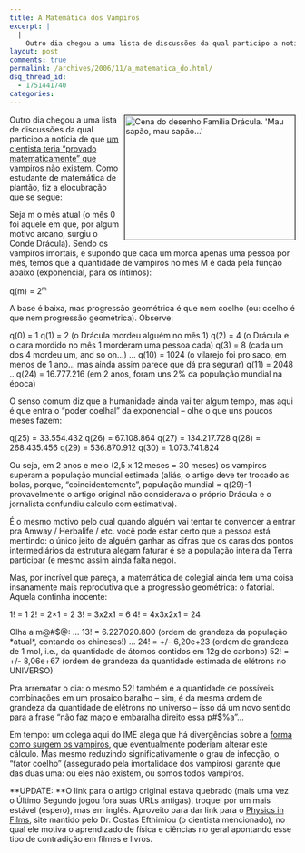 ```yaml
---
title: A Matemática dos Vampiros
excerpt: |
  |
    Outro dia chegou a uma lista de discussões da qual participo a notícia de que um cientista teria "provado matematicamente" que vampiros não existem. Como estudante de matemática de plantão, fiz a elocubração que se segue: Seja m o mês...
layout: post
comments: true
permalink: /archives/2006/11/a_matematica_do.html/
dsq_thread_id:
  - 1751441740
categories:
---
```

<img title="Cena do desenho Família Drácula. 'Mau sapão, mau sapão...'" src="//chester.me/archives/img/familia_dracula.jpg" width="300" height="219" border="1" align="right" style="margin-left:2px" />Outro dia chegou a uma lista de discussões da qual participo a notícia de que [um cientista teria &#8220;provado matematicamente&#8221; que vampiros não existem][1]. Como estudante de matemática de plantão, fiz a elocubração que se segue:

Seja m o mês atual (o mês 0 foi aquele em que, por algum motivo arcano, surgiu o Conde Drácula). Sendo os vampiros imortais, e supondo que cada um morda apenas uma pessoa por mês, temos que a quantidade de vampiros no mês M é dada pela função abaixo (exponencial, para os íntimos):

q(m) = 2<sup><span style="font-size:x-small">m</span></sup>

A base é baixa, mas progressão geométrica é que nem coelho (ou: coelho é que nem progressão geométrica). Observe:

q(0) = 1
q(1) = 2 (o Drácula mordeu alguém no mês 1)
q(2) = 4 (o Drácula e o cara mordido no mês 1 morderam uma pessoa cada)
q(3) = 8 (cada um dos 4 mordeu um, and so on&#8230;)
&#8230;
q(10) = 1024 (o vilarejo foi pro saco, em menos de 1 ano&#8230; mas ainda assim parece que dá pra segurar)
q(11) = 2048
..
q(24) = 16.777.216 (em 2 anos, foram uns 2% da população mundial na época)

O senso comum diz que a humanidade ainda vai ter algum tempo, mas aqui é que entra o &#8220;poder coelhal&#8221; da exponencial &#8211; olhe o que uns poucos meses fazem:

q(25) = 33.554.432
q(26) = 67.108.864
q(27) = 134.217.728
q(28) = 268.435.456
q(29) = 536.870.912
q(30) = 1.073.741.824

Ou seja, em 2 anos e meio (2,5 x 12 meses = 30 meses) os vampiros superam a população mundial estimada (aliás, o artigo deve ter trocado as bolas, porque, &#8220;coincidentemente&#8221;, população mundial = q(29)-1 &#8211; provavelmente o artigo original não considerava o próprio Drácula e o jornalista confundiu cálculo com estimativa).

É o mesmo motivo pelo qual quando alguém vai tentar te convencer a entrar pra Amway / Herbalife / etc. você pode estar certo que a pessoa está mentindo: o único jeito de alguém ganhar as cifras que os caras dos pontos intermediários da estrutura alegam faturar é se a população inteira da Terra participar (e mesmo assim ainda falta nego).

Mas, por incrível que pareça, a matemática de colegial ainda tem uma coisa insanamente mais reprodutiva que a progressão geométrica: o fatorial. Aquela continha inocente:

1! = 1
2! = 2&#215;1 = 2
3! = 3x2x1 = 6
4! = 4x3x2x1 = 24

Olha a m@#$@:
&#8230;
13! = 6.227.020.800 (ordem de grandeza da população \*atual\*, contando os chineses!)
&#8230;
24! = +/- 6,20e+23 (ordem de grandeza de 1 mol, i.e., da quantidade de átomos contidos em 12g de carbono)
52! = +/- 8,06e+67 (ordem de grandeza da quantidade estimada de elétrons no UNIVERSO)

Pra arrematar o dia: o mesmo 52! também é a quantidade de possíveis combinações em um prosaico baralho &#8211; sim, é da mesma ordem de grandeza da quantidade de elétrons no universo &#8211; isso dá um novo sentido para a frase &#8220;não faz maço e embaralha direito essa p#$%a&#8221;&#8230;

Em tempo: um colega aqui do IME alega que há divergências sobre a [forma como surgem os vampiros][2], que eventualmente poderiam alterar este cálculo. Mas mesmo reduzindo significativamente o grau de infecção, o &#8220;fator coelho&#8221; (assegurado pela imortalidade dos vampiros) garante que das duas uma: ou eles não existem, ou somos todos vampiros.

**UPDATE: **O link para o artigo original estava quebrado (mais uma vez o Último Segundo jogou fora suas URLs antigas), troquei por um mais estável (espero), mas em inglês. Aproveito para dar link para o [Physics in Films][3], site mantido pelo Dr. Costas Efthimiou (o cientista mencionado), no qual ele motiva o aprendizado de física e ciências no geral apontando esse tipo de contradição em filmes e livros.

 [1]: http://www.livescience.com/strangenews/061025_vampire_debunk.html
 [2]: http://en.wikipedia.org/wiki/Vampire_lifestyle#Creation_of_new_vampires
 [3]: http://pif.physics.ucf.edu
